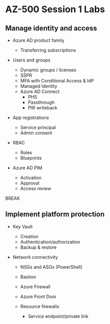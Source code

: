 # AZ-500 Session 1 Labs

## Manage identity and access

* Azure AD product family
  - Transferring subscriptions

* Users and groups
  - Dynamic groups / licenses
  - SSPR
  - MFA with Conditional Access & IdP
  - Managed Identity
  - Azure AD Connect
    - PHS
    - Passthrough
    - PW writeback

* App registrations
  * Service principal
  * Admin consent

* RBAC
  * Roles
  * Blueprints

* Azure AD PIM
  - Activation
  - Approval
  - Access review


BREAK


## Implement platform protection

* Key Vault
  - Creation
  - Authentication/authorization
  - Backup & restore

* Network connectivity
  - NSGs and ASGs (PowerShell)
  - Bastion
  - Azure Firewall
  - Azure Front Door

  - Resource firewalls
    + Service endpoint/private link